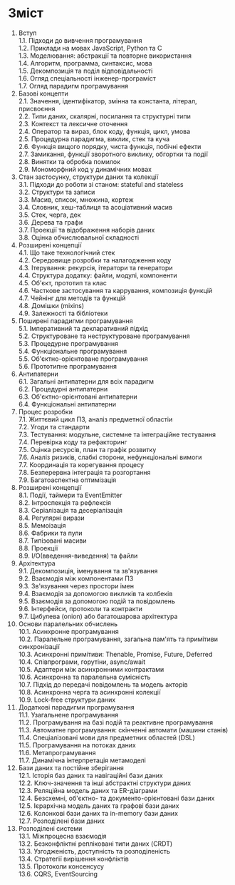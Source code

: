 # Зміст

1. Вступ  
   1.1. Підходи до вивчення програмування  
   1.2. Приклади на мовах JavaScript, Python та C  
   1.3. Моделювання: абстракції та повторне використання  
   1.4. Алгоритм, программа, синтаксис, мова  
   1.5. Декомпозиція та поділ відповідальності  
   1.6. Огляд спеціальності інженер-програміст  
   1.7. Огляд парадигм програмування
2. Базові концепти  
   2.1. Значення, ідентифікатор, змінна та константа, літерал, присвоєння  
   2.2. Типи даних, скалярні, посилання та структурні типи  
   2.3. Контекст та лексичне оточення  
   2.4. Оператор та вираз, блок коду, функція, цикл, умова  
   2.5. Процедурна парадигма, виклик, стек та куча  
   2.6. Функція вищого порядку, чиста функція, побічні ефекти  
   2.7. Замикання, функції зворотного виклику, обгортки та події  
   2.8. Винятки та обробка помилок  
   2.9. Мономорфний код у динамічних мовах
3. Стан застосунку, структури даних та колекції  
   3.1. Підходи до роботи зі станом: stateful and stateless  
   3.2. Структури та записи  
   3.3. Масив, список, множина, кортеж  
   3.4. Словник, хеш-таблиця та асоціативний масив  
   3.5. Стек, черга, дек  
   3.6. Дерева та графи  
   3.7. Проекції та відображення наборів даних  
   3.8. Оцінка обчислювальної складності
4. Розширені концепції  
   4.1. Що таке технологічний стек  
   4.2. Середовище розробки та налагодження коду  
   4.3. Ітерування: рекурсія, ітератори та генератори  
   4.4. Структура додатку: файли, модулі, компоненти  
   4.5. Об'єкт, прототип та клас  
   4.6. Часткове застосування та каррування, композиція функцій  
   4.7. Чейнінг для методів та функцій  
   4.8. Домішки (mixins)  
   4.9. Залежності та бібліотеки
5. Поширені парадигми програмування  
   5.1. Імперативний та декларативний підхід  
   5.2. Структуроване та неструктуроване програмування  
   5.3. Процедурне програмування  
   5.4. Функціональне програмування  
   5.5. Об'єктно-орієнтоване програмування  
   5.6. Прототипне програмування
6. Антипатерни  
   6.1. Загальні антипатерни для всіх парадигм  
   6.2. Процедурні антипатерни  
   6.3. Об'єктно-орієнтовані антипатерни  
   6.4. Функціональні антипатерни
7. Процес розробки  
   7.1. Життєвий цикл ПЗ, аналіз предметної областіи  
   7.2. Угоди та стандарти  
   7.3. Тестування: модульне, системне та інтеграційне тестування  
   7.4. Перевірка коду та рефакторинг  
   7.5. Оцінка ресурсів, план та графік розвитку  
   7.6. Аналіз ризиків, слабкі сторони, нефункціональні вимоги  
   7.7. Координація та корегування процесу  
   7.8. Безперервна інтеграція та розгортання  
   7.9. Багатоаспектна оптимізація
8. Розширені концепції  
   8.1. Події, таймери та EventEmitter  
   8.2. Інтроспекція та рефлексія  
   8.3. Серіалізація та десеріалізація  
   8.4. Регулярні вирази  
   8.5. Мемоізація  
   8.6. Фабрики та пули  
   8.7. Типізовані масиви  
   8.8. Проекції  
   8.9. I/O(введення-виведення) та файли
9. Архітектура  
   9.1. Декомпозиція, іменування та зв'язування  
   9.2. Взаємодія між компонентами ПЗ  
   9.3. Зв'язування через простори імен  
   9.4. Взаємодія за допомогою викликів та колбеків  
   9.5. Взаємодія за допомогою подій та повідомлень  
   9.6. Інтерфейси, протоколи та контракти  
   9.7. Цибулева (onion) або багатошарова архітектура
10. Основи паралельних обчислень  
    10.1. Асинхронне програмування  
    10.2. Паралельне програмування, загальна пам'ять та примітиви синхронізації  
    10.3. Асинхронні примітиви: Thenable, Promise, Future, Deferred  
    10.4. Співпрограми, горутіни, async/await  
    10.5. Адаптери між асинхронними контрактами  
    10.6. Асинхронна та паралельна сумісність  
    10.7. Підхід до передачі повідомлень та модель акторів  
    10.8. Асинхронна черга та асинхронні колекції  
    10.9. Lock-free структури даних
11. Додаткові парадигми програмування  
    11.1. Узагальнене програмування  
    11.2. Програмування на базі подій та реактивне програмування  
    11.3. Автоматне програмування: скінченні автомати (машини станів)  
    11.4. Спеціалізовані мови для предметних областей (DSL)  
    11.5. Програмування на потоках даних  
    11.6. Метапрограмування  
    11.7. Динамічна інтерпретація метамоделі
12. Бази даних та постійне зберігання  
    12.1. Історія баз даних та навігаційні бази даних  
    12.2. Ключ-значення та інші абстрактні структури даних  
    12.3. Реляційна модель даних та ER-діаграми  
    12.4. Безсхемні, об'єктно- та документо-орієнтовані бази даних  
    12.5. Ієрархічна модель даних та графові бази даних  
    12.6. Колонкові бази даних та in-memory бази даних  
    12.7. Розподілені бази даних
13. Розподілені системи  
    13.1. Міжпроцесна взаємодія  
    13.2. Безконфліктні репліковані типи даних (CRDT)  
    13.3. Узгодженість, доступність та розподіленість  
    13.4. Стратегії вирішення конфліктів  
    13.5. Протоколи консенсусу  
    13.6. CQRS, EventSourcing
